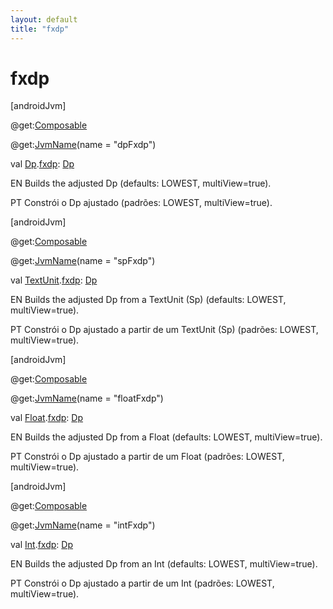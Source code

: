 ```yaml
---
layout: default
title: "fxdp"
---
```


# fxdp

[androidJvm]

@get:[Composable](https://developer.android.com/reference/kotlin/androidx/compose/runtime/Composable.html)

@get:[JvmName](https://kotlinlang.org/api/core/kotlin-stdlib/kotlin.jvm/-jvm-name/index.html)(name = "dpFxdp")

val [Dp](https://developer.android.com/reference/kotlin/androidx/compose/ui/unit/Dp.html).[fxdp](fxdp.md): [Dp](https://developer.android.com/reference/kotlin/androidx/compose/ui/unit/Dp.html)

EN Builds the adjusted Dp (defaults: LOWEST, multiView=true).

PT Constrói o Dp ajustado (padrões: LOWEST, multiView=true).

[androidJvm]

@get:[Composable](https://developer.android.com/reference/kotlin/androidx/compose/runtime/Composable.html)

@get:[JvmName](https://kotlinlang.org/api/core/kotlin-stdlib/kotlin.jvm/-jvm-name/index.html)(name = "spFxdp")

val [TextUnit](https://developer.android.com/reference/kotlin/androidx/compose/ui/unit/TextUnit.html).[fxdp](fxdp.md): [Dp](https://developer.android.com/reference/kotlin/androidx/compose/ui/unit/Dp.html)

EN Builds the adjusted Dp from a TextUnit (Sp) (defaults: LOWEST, multiView=true).

PT Constrói o Dp ajustado a partir de um TextUnit (Sp) (padrões: LOWEST, multiView=true).

[androidJvm]

@get:[Composable](https://developer.android.com/reference/kotlin/androidx/compose/runtime/Composable.html)

@get:[JvmName](https://kotlinlang.org/api/core/kotlin-stdlib/kotlin.jvm/-jvm-name/index.html)(name = "floatFxdp")

val [Float](https://kotlinlang.org/api/core/kotlin-stdlib/kotlin/-float/index.html).[fxdp](fxdp.md): [Dp](https://developer.android.com/reference/kotlin/androidx/compose/ui/unit/Dp.html)

EN Builds the adjusted Dp from a Float (defaults: LOWEST, multiView=true).

PT Constrói o Dp ajustado a partir de um Float (padrões: LOWEST, multiView=true).

[androidJvm]

@get:[Composable](https://developer.android.com/reference/kotlin/androidx/compose/runtime/Composable.html)

@get:[JvmName](https://kotlinlang.org/api/core/kotlin-stdlib/kotlin.jvm/-jvm-name/index.html)(name = "intFxdp")

val [Int](https://kotlinlang.org/api/core/kotlin-stdlib/kotlin/-int/index.html).[fxdp](fxdp.md): [Dp](https://developer.android.com/reference/kotlin/androidx/compose/ui/unit/Dp.html)

EN Builds the adjusted Dp from an Int (defaults: LOWEST, multiView=true).

PT Constrói o Dp ajustado a partir de um Int (padrões: LOWEST, multiView=true).
